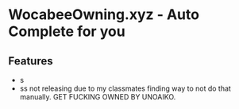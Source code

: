 # WocabeeOwning.xyz - Auto Complete for you
## Features
* s
* ss
not releasing due to my classmates finding way to not do that manually.
GET FUCKING OWNED BY UNOAIKO.
